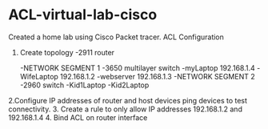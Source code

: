 # ACL-virtual-lab-cisco
Created a home lab using Cisco Packet tracer.
ACL Configuration

1. Create topology
	-2911 router

	-NETWORK SEGMENT 1
		-3650 multilayer switch
		-myLaptop 192.168.1.4
		-WifeLaptop 192.168.1.2
		-webserver 192.168.1.3
	-NETWORK SEGMENT 2
		-2960 switch
		-Kid1Laptop
		-Kid2Laptop

2.Configure IP addresses of router and host devices ping devices to test connectivity.
3. Create a rule to only allow IP addresses 192.168.1.2 and 192.168.1.4
4. Bind ACL on router interface



